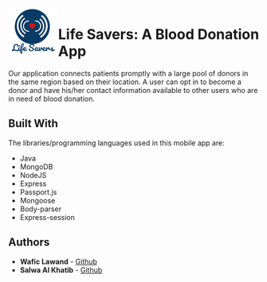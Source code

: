 <img align="left" width="100"  src="pics/logo.png" alt="lifesavers logo">

# Life Savers: A Blood Donation App

Our application connects patients promptly with a large pool of donors in the same region based on their location. A user can opt in to become a donor and have his/her contact information available to other users who are in need of blood donation. 

## Built With

The libraries/programming languages used in this mobile app are:
* Java
* MongoDB
* NodeJS
* Express
* Passport.js
* Mongoose
* Body-parser
* Express-session

## Authors

* **Wafic Lawand** - [Github](https://github.com/waficLawand)
* **Salwa Al Khatib** - [Github](https://github.com/salwaalkhatib)
